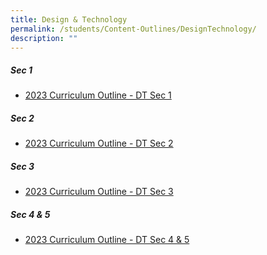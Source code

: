 ```yaml
---
title: Design & Technology
permalink: /students/Content-Outlines/DesignTechnology/
description: ""
---
```

##### Sec 1

* [2023 Curriculum Outline - DT Sec 1](/files/Content%20Outlines%20DesignTech/2023%20Curriculum%20Outline%20-%20DT%20Sec%201.pdf)

##### Sec 2

* [2023 Curriculum Outline - DT Sec 2](/files/Content%20Outlines%20DesignTech/2023%20Curriculum%20Outline%20-%20DT%20Sec%202.pdf)

##### Sec 3

* [2023 Curriculum Outline - DT Sec 3](/files/Content%20Outlines%20DesignTech/2023%20Curriculum%20Outline%20-%20DT%20Sec%203.pdf)

##### Sec 4 & 5

* [2023 Curriculum Outline - DT Sec 4 & 5](/files/Content%20Outlines%20DesignTech/2023%20Curriculum%20Outline%20-%20DT%20Sec%204%20%205.pdf)